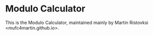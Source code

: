Modulo Calculator
=======
This is the Modulo Calculator, maintained mainly by Martin Ristovksi <mufc4martin.github.io>.
